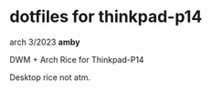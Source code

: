 # dotfiles for thinkpad-p14
arch 3/2023
**amby**

DWM + Arch Rice for Thinkpad-P14

Desktop rice not atm.
